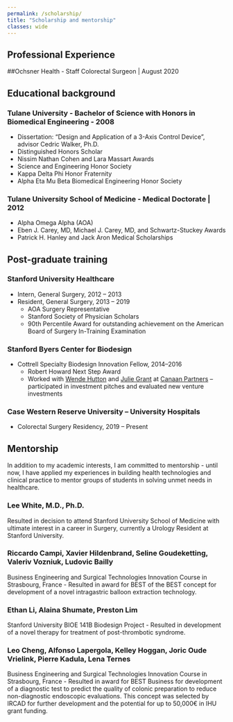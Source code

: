 ```yaml
---
permalink: /scholarship/
title: "Scholarship and mentorship"
classes: wide
---
```

## Professional Experience
##Ochsner Health - Staff Colorectal Surgeon | August 2020

## Educational background
### Tulane University - Bachelor of Science with Honors in Biomedical Engineering - 2008
- Dissertation: “Design and Application of a 3-Axis Control Device”, advisor Cedric Walker, Ph.D.
- Distinguished Honors Scholar
- Nissim Nathan Cohen and Lara Massart Awards
- Science and Engineering Honor Society
- Kappa Delta Phi Honor Fraternity
- Alpha Eta Mu Beta Biomedical Engineering Honor Society

### Tulane University School of Medicine - Medical Doctorate | 2012
- Alpha Omega Alpha (AOA)
- Eben J. Carey, MD, Michael J. Carey, MD, and Schwartz-Stuckey Awards
- Patrick H. Hanley and Jack Aron Medical Scholarships

## Post-graduate training
### Stanford University Healthcare
- Intern, General Surgery, 2012 – 2013
- Resident, General Surgery, 2013 – 2019
	- AOA Surgery Representative
	- Stanford Society of Physician Scholars
	- 90th Percentile Award for outstanding achievement on the American Board of Surgery In-Training Examination

### Stanford Byers Center for Biodesign
- Cottrell Specialty Biodesign Innovation Fellow, 2014–2016
	- Robert Howard Next Step Award
	- Worked with [Wende Hutton](https://www.canaan.com/team/wende-hutton) and [Julie Grant](https://www.canaan.com/team/julie-grant) at [Canaan Partners](https://www.canaan.com/) – participated in investment pitches and evaluated new venture investments

### Case Western Reserve University – University Hospitals
- Colorectal Surgery Residency, 2019 – Present

## Mentorship
In addition to my academic interests, I am committed to mentorship - until now, I have applied my experiences in building health technologies and clinical practice to mentor groups of students in solving unmet needs in healthcare.

### Lee White, M.D., Ph.D.
Resulted in decision to attend Stanford University School of Medicine with ultimate interest in a career in Surgery, currently a Urology Resident at Stanford University.

### Riccardo Campi, Xavier Hildenbrand, Seline Goudeketting, Valeriv Vozniuk, Ludovic Bailly
Business Engineering and Surgical Technologies Innovation Course in Strasbourg, France - Resulted in award for BEST of the BEST concept for development of a novel intragastric balloon extraction technology.

### Ethan Li, Alaina Shumate, Preston Lim
Stanford University BIOE 141B Biodesign Project	- Resulted in development of a novel therapy for treatment of post-thrombotic syndrome.

### Leo Cheng, Alfonso Lapergola, Kelley Hoggan, Joric Oude Vrielink, Pierre Kadula, Lena Ternes
Business Engineering and Surgical Technologies Innovation Course in Strasbourg, France	- Resulted in award for BEST Business for development of a diagnostic test to predict the quality of colonic preparation to reduce non-diagnostic endoscopic evaluations. This concept was selected by IRCAD for further development and the potential for up to 50,000€ in IHU grant funding.